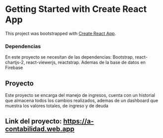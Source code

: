 # Getting Started with Create React App

This project was bootstrapped with [Create React App](https://github.com/facebook/create-react-app).

### Dependencias

En este proyecto se necesitan de las dependencias: Bootstrap, react-chartjs-2, react-viewerjs, reactstrap. Ademas de la base de datos en Firebase


## Proyecto
Este proyecto se encarga del manejo de ingresos, cuenta con un historial que almacena todos los cambios realizados, ademas de un dashboard que muestra los valores totales, de ingreso y de deuda


## Link del proyecto: https://a-contabilidad.web.app
